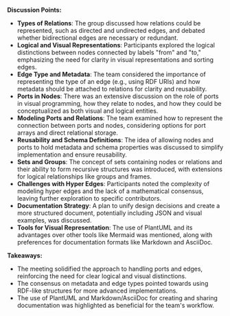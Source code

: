 **Discussion Points:**

- **Types of Relations**: The group discussed how relations could be represented, such as directed and undirected edges, and debated whether bidirectional edges are necessary or redundant.
- **Logical and Visual Representations**: Participants explored the logical distinctions between nodes connected by labels "from" and "to," emphasizing the need for clarity in visual representations and sorting edges.
- **Edge Type and Metadata**: The team considered the importance of representing the type of an edge (e.g., using RDF URIs) and how metadata should be attached to relations for clarity and reusability.
- **Ports in Nodes**: There was an extensive discussion on the role of ports in visual programming, how they relate to nodes, and how they could be conceptualized as both visual and logical entities.
- **Modeling Ports and Relations**: The team examined how to represent the connection between ports and nodes, considering options for port arrays and direct relational storage.
- **Reusability and Schema Definitions**: The idea of allowing nodes and ports to hold metadata and schema properties was discussed to simplify implementation and ensure reusability.
- **Sets and Groups**: The concept of sets containing nodes or relations and their ability to form recursive structures was introduced, with extensions for logical relationships like groups and frames.
- **Challenges with Hyper Edges**: Participants noted the complexity of modeling hyper edges and the lack of a mathematical consensus, leaving further exploration to specific contributors.
- **Documentation Strategy**: A plan to unify design decisions and create a more structured document, potentially including JSON and visual examples, was discussed.
- **Tools for Visual Representation**: The use of PlantUML and its advantages over other tools like Mermaid was mentioned, along with preferences for documentation formats like Markdown and AsciiDoc.

**Takeaways:**

- The meeting solidified the approach to handling ports and edges, reinforcing the need for clear logical and visual distinctions.
- The consensus on metadata and edge types pointed towards using RDF-like structures for more advanced implementations.
- The use of PlantUML and Markdown/AsciiDoc for creating and sharing documentation was highlighted as beneficial for the team's workflow.